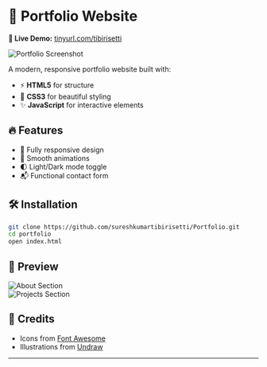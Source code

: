 

# 🌟 Portfolio Website  

**🚀 Live Demo:** [tinyurl.com/tibirisetti](https://tinyurl.com/tibirisetti)  

![Portfolio Screenshot](https://github.com/user-attachments/assets/473aabef-2ad1-4388-be9c-2a0b97a833a7) <!-- Replace with your actual image path -->  

A modern, responsive portfolio website built with:  
- ⚡ **HTML5** for structure  
- 🎨 **CSS3** for beautiful styling  
- ✨ **JavaScript** for interactive elements  

## 🔥 Features  
- 📱 Fully responsive design  
- 💫 Smooth animations  
- 🌓 Light/Dark mode toggle  
- 📬 Functional contact form  

## 🛠️ Installation  
```bash
git clone https://github.com/sureshkumartibirisetti/Portfolio.git
cd portfolio
open index.html
```

## 📸 Preview  
![About Section](https://github.com/user-attachments/assets/d90b2a09-0589-46a2-b79b-8b98d79c3e9a) <!-- Replace -->  
![Projects Section](https://github.com/user-attachments/assets/8580066e-d622-4c54-b59c-989f9cc3223d) <!-- Replace -->  

## 📌 Credits  
- Icons from [Font Awesome](https://fontawesome.com)  
- Illustrations from [Undraw](https://undraw.co)  

---
